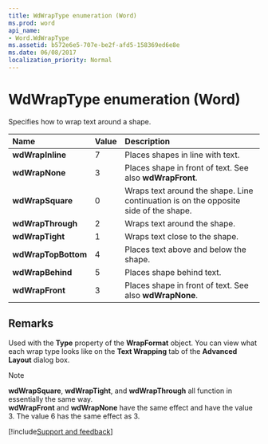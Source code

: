 ```yaml
---
title: WdWrapType enumeration (Word)
ms.prod: word
api_name:
- Word.WdWrapType
ms.assetid: b572e6e5-707e-be2f-afd5-158369ed6e8e
ms.date: 06/08/2017
localization_priority: Normal
---
```



# WdWrapType enumeration (Word)

Specifies how to wrap text around a shape.



|Name|Value|Description|
|:-----|:-----|:-----|
| **wdWrapInline**|7|Places shapes in line with text.|
| **wdWrapNone**|3|Places shape in front of text. See also  **wdWrapFront**.|
| **wdWrapSquare**|0|Wraps text around the shape. Line continuation is on the opposite side of the shape.|
| **wdWrapThrough**|2|Wraps text around the shape.|
| **wdWrapTight**|1|Wraps text close to the shape.|
| **wdWrapTopBottom**|4|Places text above and below the shape.|
| **wdWrapBehind**|5|Places shape behind text.|
| **wdWrapFront**|3|Places shape in front of text. See also **wdWrapNone**.|

## Remarks

Used with the **Type** property of the **WrapFormat** object. You can view what each wrap type looks like on the **Text Wrapping** tab of the **Advanced Layout** dialog box.


> [!NOTE] 
>  **wdWrapSquare**, **wdWrapTight**, and **wdWrapThrough** all function in essentially the same way. \
>  **wdWrapFront** and **wdWrapNone** have the same effect and have the value 3. The value 6 has the same effect as 3. 

[!include[Support and feedback](~/includes/feedback-boilerplate.md)]
